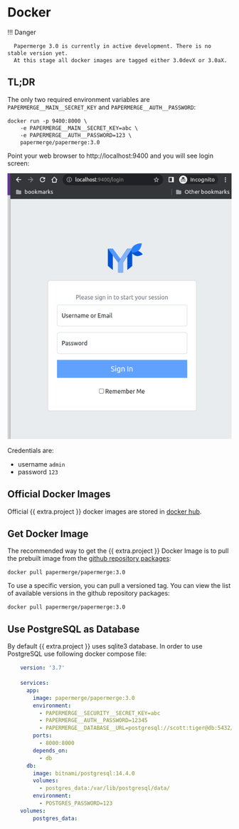 # Docker

!!! Danger

      Papermerge 3.0 is currently in active development. There is no stable version yet.
      At this stage all docker images are tagged either 3.0devX or 3.0aX.

## TL;DR

The only two required environment variables are `PAPERMERGE__MAIN__SECRET_KEY` and `PAPERMERGE__AUTH__PASSWORD`:

```console
docker run -p 9400:8000 \
    -e PAPERMERGE__MAIN__SECRET_KEY=abc \
    -e PAPERMERGE__AUTH__PASSWORD=123 \
    papermerge/papermerge:3.0
```

Point your web browser to http://localhost:9400 and you will see login screen:


![login screen](../img/setup/login.png)


Credentials are:

- username `admin`
- password `123`


## Official Docker Images

Official {{ extra.project  }} docker images are stored in <a href="https://hub.docker.com/u/papermerge" class="external-link" target="_blank">docker hub</a>.


## Get Docker Image

The recommended way to get the {{ extra.project }} Docker Image is to pull the prebuilt image from the <a href=" https://github.com/papermerge/papermerge-core/pkgs/container/papermerge" class="external-link" target="_blank">github repository packages</a>:

```console
docker pull papermerge/papermerge:3.0
```

To use a specific version, you can pull a versioned tag. You can view the list of available versions in the github repository packages:

```console
docker pull papermerge/papermerge:3.0
```


## Use PostgreSQL as Database

By default {{ extra.project }} uses sqlite3 database. In order to use PostgreSQL use following docker compose file:

```yaml
    version: '3.7'

    services:
      app:
        image: papermerge/papermerge:3.0
        environment:
          - PAPERMERGE__SECURITY__SECRET_KEY=abc
          - PAPERMERGE__AUTH__PASSWORD=12345
          - PAPERMERGE__DATABASE__URL=postgresql://scott:tiger@db:5432/mydatabase
        ports:
          - 8000:8000
        depends_on:
          - db
      db:
        image: bitnami/postgresql:14.4.0
        volumes:
          - postgres_data:/var/lib/postgresql/data/
        environment:
          - POSTGRES_PASSWORD=123
    volumes:
        postgres_data:
```
